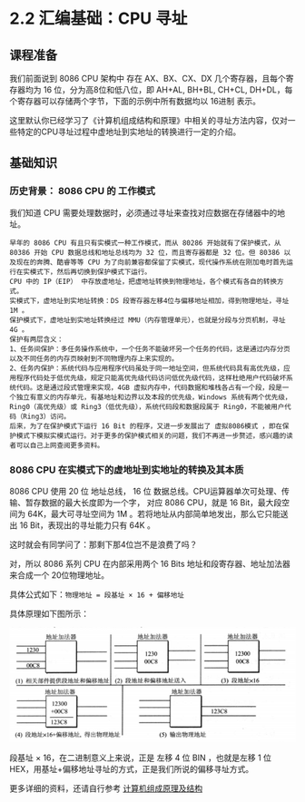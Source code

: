 # 2.2 汇编基础：CPU 寻址

## 课程准备

我们前面说到 8086 CPU 架构中 存在 AX、BX、CX、DX 几个寄存器，且每个寄存器均为 16 位，分为高8位和低八位，即 AH+AL, BH+BL, CH+CL, DH+DL，每个寄存器可以存储两个字节，下面的示例中所有数据均以 16进制 表示。

这里默认你已经学习了《计算机组成结构和原理》中相关的寻址方法内容，仅对一些特定的CPU寻址过程中虚地址到实地址的转换进行一定的介绍。

## 基础知识

### 历史背景： 8086 CPU 的 工作模式

我们知道 CPU 需要处理数据时，必须通过寻址来查找对应数据在存储器中的地址。

	早年的 8086 CPU 有且只有实模式一种工作模式，而从 80286 开始就有了保护模式，从 80386 开始 CPU 数据总线和地址总线均为 32 位，而且寄存器都是 32 位。但 80386 以及现在的奔腾、酷睿等等 CPU 为了向前兼容都保留了实模式，现代操作系统在刚加电时首先运行在实模式下，然后再切换到保护模式下运行。
	CPU 中的 IP（EIP） 中存放虚地址，把虚地址转换到物理地址，各个模式有各自的转换方式。
	实模式下，虚地址到实地址转换：DS 段寄存器左移4位与偏移地址相加，得到物理地址，寻址 1M 。
	保护模式下，虚地址到实地址转换经过 MMU（内存管理单元），也就是分段与分页机制，寻址 4G 。
	保护有两层含义：
	1、任务间保护：多任务操作系统中，一个任务不能破坏另一个任务的代码，这是通过内存分页以及不同任务的内存页映射到不同物理内存上来实现的。
	2、任务内保护：系统代码与应用程序代码虽处于同一地址空间，但系统代码具有高优先级，应用程序代码处于低优先级，规定只能高优先级代码访问低优先级代码，这样杜绝用户代码破坏系统代码。这是通过段式管理来实现，4GB 虚拟内存中，代码数据和堆栈各占有一个段，段是一个独立有意义的内存单元，有基地址和边界以及本段的优先级，Windows 系统有两个优先级，Ring0（高优先级）或 Ring3（低优先级），系统代码段和数据段属于 Ring0，不能被用户代码（Ring3）访问。
	后来，为了在保护模式下运行 16 Bit 的程序，又进一步发展出了 虚拟8086模式 ，即在保护模式下模拟实模式运行。对于更多的保护模式相关的问题，我们不再进一步赘述，感兴趣的读者可以自己上网查阅更多资料。

### 8086 CPU 在实模式下的虚地址到实地址的转换及其本质

8086 CPU 使用 20 位 地址总线， 16 位 数据总线。CPU运算器单次可处理、传输、暂存数据的最大长度即为一个字， 对应 8086 CPU，就是 16 Bit，最大段空间为 64K，最大可寻址空间为 1M 。若将地址从内部简单地发出，那么它只能送出 16 Bit，表现出的寻址能力只有 64K 。

这时就会有同学问了：那剩下那4位岂不是浪费了吗？

对，所以 8086 系列 CPU 在内部采用两个 16 Bits 地址和段寄存器、地址加法器来合成一个 20位物理地址。

具体公式如下：```物理地址 = 段基址 × 16 + 偏移地址```

具体原理如下图所示：

![find addr 16TO20bit](../assets/register/findaddr1.png)

段基址 × 16，在二进制意义上来说，正是 左移 4 位 BIN ，也就是左移 1 位 HEX，用基址+偏移地址寻址的方式，正是我们所说的偏移寻址方式。

更多详细的资料，还请自行参考 [计算机组成原理及结构](./README.md)
